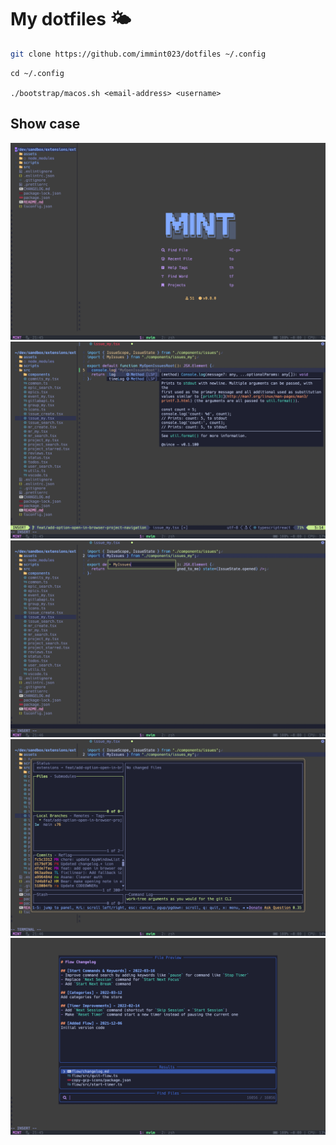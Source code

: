 # My dotfiles 🌤

```bash
git clone https://github.com/immint023/dotfiles ~/.config
```

```
cd ~/.config

./bootstrap/macos.sh <email-address> <username>
```
## Show case

![Alt text](./images/neovim/File%202.png?raw=true "Title")
![Alt text](./images/neovim/File%203.png?raw=true "Title")
![Alt text](./images/neovim/File%204.png?raw=true "Title")
![Alt text](./images/neovim/File%205.png?raw=true "Title")
![Alt text](./images/neovim/File%206.png?raw=true "Title")

